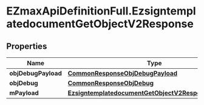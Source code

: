 # EZmaxApiDefinitionFull.EzsigntemplatedocumentGetObjectV2Response

## Properties

Name | Type | Description | Notes
------------ | ------------- | ------------- | -------------
**objDebugPayload** | [**CommonResponseObjDebugPayload**](CommonResponseObjDebugPayload.md) |  | 
**objDebug** | [**CommonResponseObjDebug**](CommonResponseObjDebug.md) |  | [optional] 
**mPayload** | [**EzsigntemplatedocumentGetObjectV2ResponseMPayload**](EzsigntemplatedocumentGetObjectV2ResponseMPayload.md) |  | 


